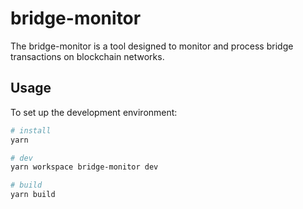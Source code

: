 # bridge-monitor

The bridge-monitor is a tool designed to monitor and process bridge transactions on blockchain networks.

## Usage

To set up the development environment:

```bash
# install
yarn

# dev
yarn workspace bridge-monitor dev

# build
yarn build
